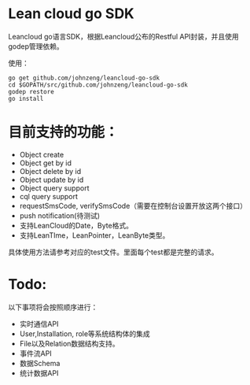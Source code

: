 # Lean cloud go SDK

Leancloud go语言SDK，根据Leancloud公布的Restful API封装，并且使用godep管理依赖。

使用：

```shell
go get github.com/johnzeng/leancloud-go-sdk
cd $GOPATH/src/github.com/johnzeng/leancloud-go-sdk
godep restore
go install
```

# 目前支持的功能：
- Object create
- Object get by id
- Object delete by id
- Object update by id
- Object query support
- cql query support
- requestSmsCode, verifySmsCode（需要在控制台设置开放这两个接口）
- push notification(待测试)
- 支持LeanCloud的Date，Byte格式。
- 支持LeanTIme，LeanPointer，LeanByte类型。

具体使用方法请参考对应的test文件。里面每个test都是完整的请求。


# Todo:
以下事项将会按照顺序进行：

- 实时通信API
- User,Installation, role等系统结构体的集成
- File以及Relation数据结构支持。
- 事件流API
- 数据Schema
- 统计数据API


